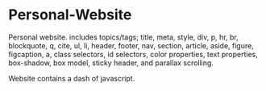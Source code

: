 # Personal-Website
Personal website. includes topics/tags; title, meta, style, div, p, hr, br, blockquote, q, cite, ul, li, header, footer, nav, section, article, aside, figure, figcaption, a, class selectors, id selectors, color properties, text properties, box-shadow, box model, sticky header, and parallax scrolling.

Website contains a dash of javascript.
